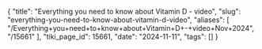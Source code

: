 {
    "title": "Everything you need to know about Vitamin D - video",
    "slug": "everything-you-need-to-know-about-vitamin-d-video",
    "aliases": [
        "/Everything+you+need+to+know+about+Vitamin+D+-+video+Nov+2024",
        "/15661"
    ],
    "tiki_page_id": 15661,
    "date": "2024-11-11",
    "tags": []
}